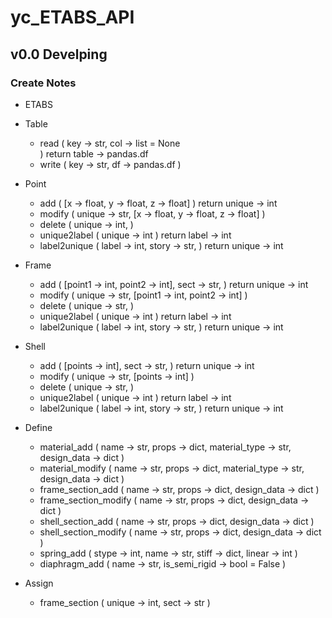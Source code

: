 # yc_ETABS_API 

## v0.0 Develping 

### Create Notes 
+ ETABS 

+ Table
    + read (
        key -> str, 
        col -> list = None  
        ) return table -> pandas.df 
    + write (
        key -> str, 
        df -> pandas.df 
        )

+ Point 
    + add (
        [x -> float, 
         y -> float, 
         z -> float]
        ) return unique -> int 
    + modify (
        unique -> str, 
        [x -> float, 
         y -> float, 
         z -> float]
        ) 
    + delete (
        unique -> int, 
        )
    + unique2label (
        unique -> int
        ) return label -> int
    + label2unique (
        label -> int,
        story -> str, 
        ) return unique -> int
+ Frame 
    + add (
        [point1 -> int, 
         point2 -> int], 
        sect -> str, 
        ) return unique -> int 
    + modify (
        unique -> str, 
        [point1 -> int, 
         point2 -> int]
        ) 
    + delete (
        unique -> str, 
        ) 
    + unique2label (
        unique -> int
        ) return label -> int
    + label2unique (
        label -> int,
        story -> str, 
        ) return unique -> int
+ Shell 
    + add (
        [points -> int], 
        sect -> str, 
        ) return unique -> int 
    + modify (
        unique -> str, 
        [points -> int]
        ) 
    + delete (
        unique -> str, 
        ) 
    + unique2label (
        unique -> int
        ) return label -> int
    + label2unique (
        label -> int,
        story -> str, 
        ) return unique -> int

+ Define
    + material_add (
        name -> str,
        props -> dict,
        material_type -> str,
        design_data -> dict
        )
    + material_modify (
        name -> str,
        props -> dict,
        material_type -> str,
        design_data -> dict
        )
    + frame_section_add (
        name -> str,
        props -> dict,
        design_data -> dict
        )
    + frame_section_modify (
        name -> str,
        props -> dict,
        design_data -> dict
        )
    + shell_section_add (
        name -> str,
        props -> dict,
        design_data -> dict
        )
    + shell_section_modify (
        name -> str,
        props -> dict,
        design_data -> dict
        )
    + spring_add (
        stype -> int,
        name -> str,
        stiff -> dict,
        linear -> int
        )
    + diaphragm_add (
        name -> str,
        is_semi_rigid -> bool = False
        )

+ Assign
    + frame_section (
        unique -> int,
        sect -> str
        )